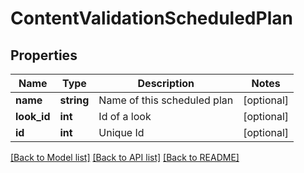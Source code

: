 # ContentValidationScheduledPlan

## Properties
Name | Type | Description | Notes
------------ | ------------- | ------------- | -------------
**name** | **string** | Name of this scheduled plan | [optional] 
**look_id** | **int** | Id of a look | [optional] 
**id** | **int** | Unique Id | [optional] 

[[Back to Model list]](../README.md#documentation-for-models) [[Back to API list]](../README.md#documentation-for-api-endpoints) [[Back to README]](../README.md)


